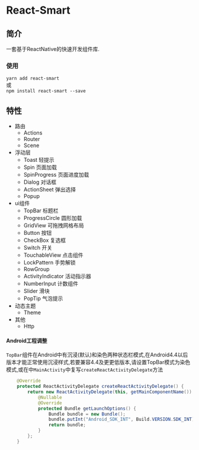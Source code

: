 # React-Smart

## 简介
一套基于ReactNative的快速开发组件库.
### 使用
`yarn add react-smart`  
或  
`npm install react-smart --save`  
## 特性
- 路由
  - Actions
  - Router
  - Scene
- 浮动层
  - Toast 轻提示
  - Spin 页面加载
  - SpinProgress 页面进度加载
  - Dialog 对话框
  - ActionSheet 弹出选择
  - Popup
- ui组件
  - TopBar 标题栏
  - ProgressCircle 圆形加载
  - GridView 可拖拽网格布局
  - Button 按钮
  - CheckBox 复选框
  - Switch 开关
  - TouchableView 点击组件
  - LockPattern 手势解锁
  - RowGroup
  - ActivityIndicator 活动指示器
  - NumberInput 计数组件
  - Slider 滑块
  - PopTip 气泡提示
- 动态主题
  - Theme
- 其他
  - Http


#### Android工程调整
`TopBar`组件在Android中有沉浸(默认)和染色两种状态栏模式,在Android4.4以后版本才能正常使用沉浸样式,若要兼容4.4及更更低版本,请设置TopBar模式为染色模式,或在中`MainActivity`中复写`createReactActivityDelegate`方法
```java
    @Override
    protected ReactActivityDelegate createReactActivityDelegate() {
        return new ReactActivityDelegate(this, getMainComponentName()) {
            @Nullable
            @Override
            protected Bundle getLaunchOptions() {
                Bundle bundle = new Bundle();
                bundle.putInt("Android_SDK_INT", Build.VERSION.SDK_INT);
                return bundle;
            }
        };
    }
```